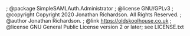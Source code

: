 ; @package    SimpleSAMLAuth.Administrator
; @license    GNU/GPLv3
; @copyright  Copyright 2020 Jonathan Richardson. All Rights Reserved.
; @author     Jonathan Richardson.
; @link       https://oldskoolhouse.co.uk
; @license    GNU General Public License version 2 or later; see LICENSE.txt

